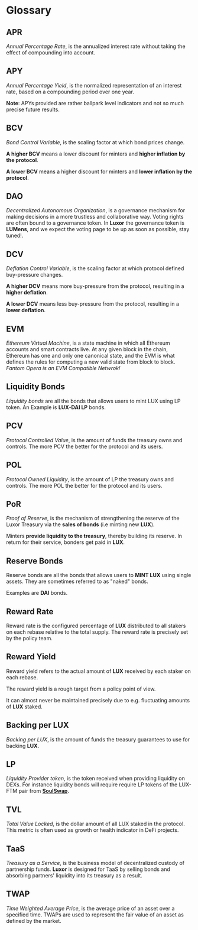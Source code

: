 # Glossary

## APR <a href="#apr" id="apr"></a>

_Annual Percentage Rate_, is the annualized interest rate without taking the effect of compounding into account.

## APY <a href="#apy" id="apy"></a>

_Annual Percentage Yield_, is the normalized representation of an interest rate, based on a compounding period over one year.&#x20;

**Note**: APYs provided are rather ballpark level indicators and not so much precise future results.

## BCV <a href="#bcv" id="bcv"></a>

_Bond Control Variable_, is the scaling factor at which bond prices change.&#x20;

**A higher BCV** means a lower discount for minters and **higher inflation by the protocol**.&#x20;

**A lower BCV** means a higher discount for minters and **lower inflation by the protocol**.

## DAO <a href="#dao" id="dao"></a>

_Decentralized Autonomous Organization_, is a governance mechanism for making decisions in a more trustless and collaborative way. Voting rights are often bound to a governance token. In **Luxor** the governance token is **LUMens**, and we expect the voting page to be up as soon as possible, stay tuned!.

## DCV <a href="#dcv" id="dcv"></a>

_Deflation Control Variable_, is the scaling factor at which protocol defined buy-pressure changes.&#x20;

**A higher DCV** means more buy-pressure from the protocol, resulting in a **higher deflation**.&#x20;

**A lower DCV** means less buy-pressure from the protocol, resulting in a **lower deflation**.

## EVM <a href="#evm" id="evm"></a>

_Ethereum Virtual Machine_, is a state machine in which all Ethereum accounts and smart contracts live. At any given block in the chain, Ethereum has one and only one canonical state, and the EVM is what defines the rules for computing a new valid state from block to block. _Fantom Opera is an EVM Compatible Netwrok!_

## Liquidity Bonds <a href="#liquidity-bonds" id="liquidity-bonds"></a>

_Liquidity bonds_ are all the bonds that allows users to mint LUX using LP token. An Example is **LUX-DAI LP** bonds.

## PCV <a href="#pcv" id="pcv"></a>

_Protocol Controlled Value_, is the amount of funds the treasury owns and controls. The more PCV the better for the protocol and its users.

## POL <a href="#pol" id="pol"></a>

_Protocol Owned Liquidity_, is the amount of LP the treasury owns and controls. The more POL the better for the protocol and its users.

## PoR <a href="#por" id="por"></a>

_Proof of Reserve_, is the mechanism of strengthening the reserve of the Luxor Treasury via the **sales of bonds** (i.e minting new **LUX**).&#x20;

Minters **provide liquidity to the treasury**, thereby building its reserve. In return for their service, bonders get paid in **LUX**.

## Reserve Bonds <a href="#reserve-bonds" id="reserve-bonds"></a>

Reserve bonds are all the bonds that allows users to **MINT LUX** using single assets. They are sometimes referred to as "naked" bonds.&#x20;

Examples are **DAI** bonds.

## Reward Rate <a href="#reward-rate" id="reward-rate"></a>

Reward rate is the configured percentage of **LUX** distributed to all stakers on each rebase relative to the total supply. The reward rate is precisely set by the policy team.

## Reward Yield <a href="#reward-yield" id="reward-yield"></a>

Reward yield refers to the actual amount of **LUX** received by each staker on each rebase.&#x20;

The reward yield is a rough target from a policy point of view.&#x20;

It can almost never be maintained precisely due to e.g. fluctuating amounts of **LUX** staked.

## Backing per LUX <a href="#backing-per-lux" id="backing-per-lux"></a>

_Backing per LUX_, is the amount of funds the treasury guarantees to use for backing **LUX**.

## LP <a href="#lp" id="lp"></a>

_Liquidity Provider token_, is the token received when providing liquidity on DEXs. For instance liquidity bonds will require require LP tokens of the LUX-FTM pair from [**SoulSwap**](https://app.soulswap.finance).

## TVL <a href="#tvl" id="tvl"></a>

_Total Value Locked_, is the dollar amount of all LUX staked in the protocol. This metric is often used as growth or health indicator in DeFi projects.

## TaaS <a href="#taas" id="taas"></a>

_Treasury as a Service_, is the business model of decentralized custody of partnership funds. **Luxor** is designed for TaaS by selling bonds and absorbing partners' liquidity into its treasury as a result.

## TWAP <a href="#twap" id="twap"></a>

_Time Weighted Average Price_, is the average price of an asset over a specified time. TWAPs are used to represent the fair value of an asset as defined by the market.
